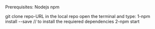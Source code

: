 Prerequisites:
Nodejs
npm


git clone repo-URL
in the local repo open the terminal and type:
1-npm install --save // to install the requiered dependencies
2-npm start
